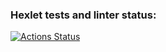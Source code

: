### Hexlet tests and linter status:
[![Actions Status](https://github.com/Taumaturgist/qa-engineer-project-84/workflows/hexlet-check/badge.svg)](https://github.com/Taumaturgist/qa-engineer-project-84/actions)